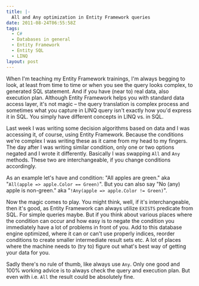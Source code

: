 ```yaml
---
title: |-
  All and Any optimization in Entity Framework queries
date: 2011-08-24T06:55:58Z
tags:
  - C#
  - Databases in general
  - Entity Framework
  - Entity SQL
  - LINQ
layout: post
---
```

When I'm teaching my Entity Framework trainings, I'm always begging to look, at least from time to time or when you see the query looks complex, to generated SQL statement. And if you have (near to) real data, also execution plan. Although Entity Framework helps you with standard data access layer, it's not magic – the query translation is complex process and sometimes what you capture in LINQ query isn't exactly how you'd express it in SQL. You simply have different concepts in LINQ vs. in SQL.

Last week I was writing some decision algorithms based on data and I was accessing it, of course, using Entity Framework. Because the conditions we're complex I was writing these as it came from my head to my fingers. The day after I was writing similar condition, only one or two options negated and I wrote it differently. Basically I was swapping `All` and `Any` methods. These two are interchangeable, if you change conditions accordingly.

As an example let's have and condition: "All apples are green." aka "`All(apple => apple.Color == Green)`". But you can also say "No (any) apple is non-green." aka "`!Any(apple => apple.Color != Green)`".

Now the magic comes to play. You might think, well, if it's interchangeable, then it's good, as Entity Framework can always utilize `EXISTS` predicate from SQL. For simple queries maybe. But if you think about various places where the condition can occur and how easy is to negate the condition you immediately have a lot of problems in front of you. Add to this database engine optimized, where it can or can't use properly indices, reorder conditions to create smaller intermediate result sets etc. A lot of places where the machine needs to (try to) figure out what's best way of getting your data for you.

Sadly there's no rule of thumb, like always use `Any`. Only one good and 100% working advice is to always check the query and execution plan. But even with i.e. `All` the result could be absolutely fine.